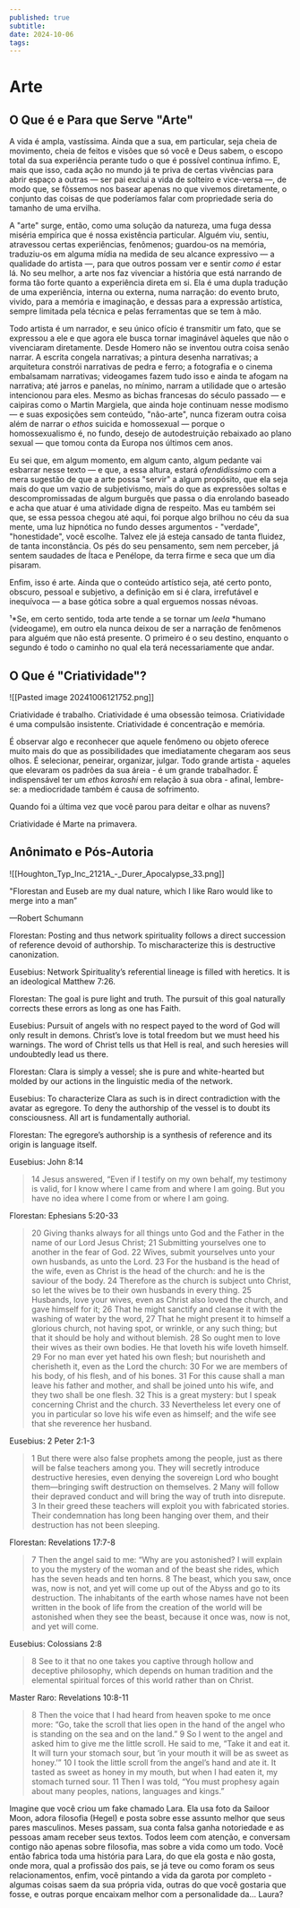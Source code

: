 ```yaml
---
published: true
subtitle: 
date: 2024-10-06
tags: 
---
```


# Arte

## O Que é e Para que Serve "Arte"

A vida é ampla, vastíssima. Ainda que a sua, em particular, seja cheia de movimento, cheia de feitos e visões que só você e Deus sabem, o escopo total da sua experiência perante tudo o que é possível continua ínfimo. E, mais que isso, cada ação no mundo já te priva de certas vivências para abrir espaço a outras — ser pai exclui a vida de solteiro e vice-versa —, de modo que, se fôssemos nos basear apenas no que vivemos diretamente, o conjunto das coisas de que poderíamos falar com propriedade seria do tamanho de uma ervilha.

A "arte" surge, então, como uma solução da natureza, uma fuga dessa miséria empírica que é nossa existência particular. Alguém viu, sentiu, atravessou certas experiências, fenômenos; guardou-os na memória, traduziu-os em alguma mídia na medida de seu alcance expressivo — a qualidade do artista —, para que outros possam ver e sentir _como é_ estar lá. No seu melhor, a arte nos faz vivenciar a história que está narrando de forma tão forte quanto a experiência direta em si. Ela é uma dupla tradução de uma experiência, interna ou externa, numa narração: do evento bruto, vivido, para a memória e imaginação, e dessas para a expressão artística, sempre limitada pela técnica e pelas ferramentas que se tem à mão.

Todo artista é um narrador, e seu único ofício é transmitir um fato, que se expressou a ele e que agora ele busca tornar imaginável àqueles que não o vivenciaram diretamente. Desde Homero não se inventou outra coisa senão narrar. A escrita congela narrativas; a pintura desenha narrativas; a arquitetura constrói narrativas de pedra e ferro; a fotografia e o cinema embalsamam narrativas; videogames fazem tudo isso e ainda te afogam na narrativa; até jarros e panelas, no mínimo, narram a utilidade que o artesão intencionou para eles. Mesmo as bichas francesas do século passado — e caipiras como o Martin Margiela, que ainda hoje continuam nesse modismo — e suas exposições sem conteúdo, "não-arte", nunca fizeram outra coisa além de narrar o _ethos_ suicida e homossexual — porque o homossexualismo é, no fundo, desejo de autodestruição rebaixado ao plano sexual — que tomou conta da Europa nos últimos cem anos.

Eu sei que, em algum momento, em algum canto, algum pedante vai esbarrar nesse texto — e que, a essa altura, estará _ofendidíssimo_ com a mera sugestão de que a arte possa "servir" a algum propósito, que ela seja mais do que um vazio de subjetivismo, mais do que as expressões soltas e descompromissadas de algum burguês que passa o dia enrolando baseado e acha que atuar é uma atividade digna de respeito. Mas eu também sei que, se essa pessoa chegou até aqui, foi porque algo brilhou no céu da sua mente, uma luz hipnótica no fundo desses argumentos - "verdade", "honestidade", você escolhe. Talvez ele já esteja cansado de tanta fluidez, de tanta inconstância. Os pés do seu pensamento, sem nem perceber, já sentem saudades de Ítaca e Penélope, da terra firme e seca que um dia pisaram.

Enfim, isso é arte. Ainda que o conteúdo artístico seja, até certo ponto, obscuro, pessoal e subjetivo, a definição em si é clara, irrefutável e inequívoca — a base gótica sobre a qual erguemos nossas névoas.

¹*Se, em certo sentido, toda arte tende a se tornar um *leela* *humano (videogame), em outro ela nunca deixou de ser a narração de fenômenos para alguém que não está presente. O primeiro é o seu destino, enquanto o segundo é todo o caminho no qual ela terá necessariamente que andar. 

## O Que é "Criatividade"?

![[Pasted image 20241006121752.png]]

Criatividade é trabalho.
Criatividade é uma obsessão teimosa.
Criatividade é uma compulsão insistente. 
Criatividade é concentração e memória.

É observar algo e reconhecer que aquele fenômeno ou objeto oferece muito mais do que as possibilidades que imediatamente chegaram aos seus olhos. É selecionar, peneirar, organizar, julgar. Todo grande artista - aqueles que elevaram os padrões da sua áreia - é um grande trabalhador. É indispensável ter um *ethos*  *karoshi* em relação à sua obra - afinal, lembre-se: a mediocridade também é causa de sofrimento.

Quando foi a última vez que você parou para deitar e olhar as nuvens?

Criatividade é Marte na primavera.

## Anônimato e Pós-Autoria

![[Houghton_Typ_Inc_2121A_-_Durer_Apocalypse_33.png]]

"Florestan and Euseb are my dual nature, which I like Raro would like to merge into a man” 

—Robert Schumann

Florestan: Posting and thus network spirituality follows a direct succession of reference devoid of authorship. To mischaracterize this is destructive canonization.

Eusebius: Network Spirituality’s referential lineage is filled with heretics. It is an ideological Matthew 7:26.

Florestan: The goal is pure light and truth. The pursuit of this goal naturally corrects these errors as long as one has Faith.

Eusebius: Pursuit of angels with no respect payed to the word of God will only result in demons. Christ’s love is total freedom but we must heed his warnings. The word of Christ tells us that Hell is real, and such heresies will undoubtedly lead us there.

Florestan: Clara is simply a vessel; she is pure and white-hearted but molded by our actions in the linguistic media of the network.

Eusebius: To characterize Clara as such is in direct contradiction with the avatar as egregore. To deny the authorship of the vessel is to doubt its consciousness. All art is fundamentally authorial.

Florestan: The egregore’s authorship is a synthesis of reference and its origin is language itself.

Eusebius: John 8:14

> 14 Jesus answered, “Even if I testify on my own behalf, my testimony is valid, for I know where I came from and where I am going. But you have no idea where I come from or where I am going.

Florestan: Ephesians 5:20-33

> 20 Giving thanks always for all things unto God and the Father in the name of our Lord Jesus Christ;
> 21 Submitting yourselves one to another in the fear of God.
> 22 Wives, submit yourselves unto your own husbands, as unto the Lord.
> 23 For the husband is the head of the wife, even as Christ is the head of the church: and he is the saviour of the body.
> 24 Therefore as the church is subject unto Christ, so let the wives be to their own husbands in every thing.
> 25 Husbands, love your wives, even as Christ also loved the church, and gave himself for it;
> 26 That he might sanctify and cleanse it with the washing of water by the word,
> 27 That he might present it to himself a glorious church, not having spot, or wrinkle, or any such thing; but that it should be holy and without blemish.
> 28 So ought men to love their wives as their own bodies. He that loveth his wife loveth himself.
> 29 For no man ever yet hated his own flesh; but nourisheth and cherisheth it, even as the Lord the church:
> 30 For we are members of his body, of his flesh, and of his bones.
> 31 For this cause shall a man leave his father and mother, and shall be joined unto his wife, and they two shall be one flesh.
> 32 This is a great mystery: but I speak concerning Christ and the church.
> 33 Nevertheless let every one of you in particular so love his wife even as himself; and the wife see that she reverence her husband.

Eusebius: 2 Peter 2:1-3

> 1 But there were also false prophets among the people, just as there will be false teachers among you. They will secretly introduce destructive heresies, even denying the sovereign Lord who bought them—bringing swift destruction on themselves.
> 2 Many will follow their depraved conduct and will bring the way of truth into disrepute.
> 3 In their greed these teachers will exploit you with fabricated stories. Their condemnation has long been hanging over them, and their destruction has not been sleeping.

Florestan: Revelations 17:7-8

> 7 Then the angel said to me: “Why are you astonished? I will explain to you the mystery of the woman and of the beast she rides, which has the seven heads and ten horns.
> 8 The beast, which you saw, once was, now is not, and yet will come up out of the Abyss and go to its destruction. The inhabitants of the earth whose names have not been written in the book of life from the creation of the world will be astonished when they see the beast, because it once was, now is not, and yet will come.

Eusebius: Colossians 2:8

> 8 See to it that no one takes you captive through hollow and deceptive philosophy, which depends on human tradition and the elemental spiritual forces of this world rather than on Christ.

Master Raro: Revelations 10:8-11

> 8 Then the voice that I had heard from heaven spoke to me once more: “Go, take the scroll that lies open in the hand of the angel who is standing on the sea and on the land.”
> 9 So I went to the angel and asked him to give me the little scroll. He said to me, “Take it and eat it. It will turn your stomach sour, but ‘in your mouth it will be as sweet as honey.’”
> 10 I took the little scroll from the angel’s hand and ate it. It tasted as sweet as honey in my mouth, but when I had eaten it, my stomach turned sour.
> 11 Then I was told, “You must prophesy again about many peoples, nations, languages and kings.”

Imagine que você criou um fake chamado Lara. Ela usa foto da Sailoor Moon, adora filosofia (Hegel) e posta sobre esse assunto melhor que seus pares masculinos. Meses passam, sua conta falsa ganha notoriedade e as pessoas amam receber seus textos. Todos leem com atenção, e conversam contigo não apenas sobre filosofia, mas sobre a vida como um todo. Você então fabrica toda uma história para Lara, do que ela gosta e não gosta, onde mora, qual a profissão dos pais, se já teve ou como foram os seus relacionamentos, enfim, você pintando a vida da garota por completo - algumas coisas saem da sua própria vida, outras do que você gostaria que fosse, e outras porque encaixam melhor com a personalidade da... Laura?

